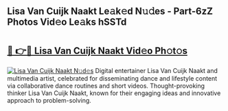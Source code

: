 ## Lisa Van Cuijk Naakt Le𝚊k𝚎d N𝚞𝚍es - Part-6zZ Photos Vid𝚎o Le𝚊ks hSSTd

# <h2><a href="http://fb3in7c.evod.top/?m=Lisa+Van+Cuijk+Naakt">🔗 👉🔴 Lisa Van Cuijk Naakt Vid𝚎o Ph𝚘t𝚘s</a></h2>

[![Lisa Van Cuijk Naakt N𝚞d𝚎s](https://i.imgur.com/8V9OHl7.gif)](http://fb3in7c.evod.top/?m=Lisa+Van+Cuijk+Naakt)
Digital entertainer Lisa Van Cuijk Naakt and multimedia artist, celebrated for disseminating dance and lifestyle content via collaborative dance routines and short videos. Thought-provoking thinker Lisa Van Cuijk Naakt, known for their engaging ideas and innovative approach to problem-solving. 
